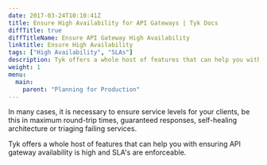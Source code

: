 ```yaml
---
date: 2017-03-24T10:10:41Z
title: Ensure High Availability for API Gateways | Tyk Docs
diffTitle: true
diffTitleName: Ensure API Gateway High Availability
linktitle: Ensure High Availability
tags: ["High Availability", "SLAs"]
description: Tyk offers a whole host of features that can help you with ensuring that uptime is high and SLA’s are enforceable.
weight: 1
menu:
  main:
    parent: "Planning for Production"
---
```


In many cases, it is necessary to ensure service levels for your clients, be this in maximum round-trip times, guaranteed responses, self-healing architecture or triaging failing services.

Tyk offers a whole host of features that can help you with ensuring API gateway availability is high and SLA's are enforceable.